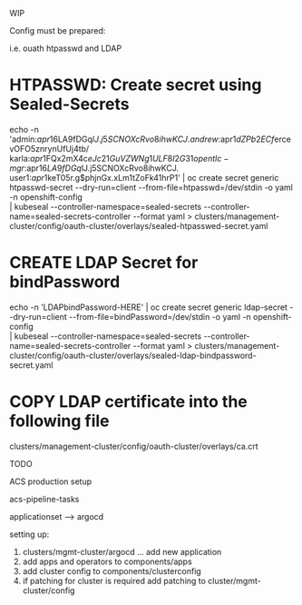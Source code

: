 
WIP


Config must be prepared: 

i.e. ouath htpasswd and LDAP 

# HTPASSWD: Create secret using Sealed-Secrets
echo -n 'admin:$apr1$6LA9fDGq$lJ.j5SCNOXcRvo8ihwKCJ.
andrew:$apr1$dZPb2ECf$ercevOFO5znrynUfUj4tb/
karla:$apr1$FQx2mX4c$eJc21GuVZWNg1ULF8I2G31
opentlc-mgr:$apr1$6LA9fDGq$lJ.j5SCNOXcRvo8ihwKCJ.
user1:$apr1$keT05r.g$phjnGx.xLm1tZoFk41hrP1' | oc create secret generic htpasswd-secret  --dry-run=client --from-file=htpasswd=/dev/stdin -o yaml -n openshift-config \
| kubeseal --controller-namespace=sealed-secrets --controller-name=sealed-secrets-controller --format yaml > clusters/management-cluster/config/oauth-cluster/overlays/sealed-htpasswed-secret.yaml


# CREATE LDAP Secret for bindPassword
echo -n 'LDAPbindPassword-HERE' | oc create secret generic ldap-secret --dry-run=client --from-file=bindPassword=/dev/stdin -o yaml -n openshift-config \
| kubeseal --controller-namespace=sealed-secrets --controller-name=sealed-secrets-controller --format yaml > clusters/management-cluster/config/oauth-cluster/overlays/sealed-ldap-bindpassword-secret.yaml

# COPY LDAP certificate into the following file 
clusters/management-cluster/config/oauth-cluster/overlays/ca.crt

TODO 

ACS production setup

acs-pipeline-tasks

applicationset --> argocd

setting up:
  1. clusters/mgmt-cluster/argocd ... add new application 
  2. add apps and operators to components/apps
  3. add cluster config to components/clusterconfig 
  4. if patching for cluster is required add patching to cluster/mgmt-cluster/config